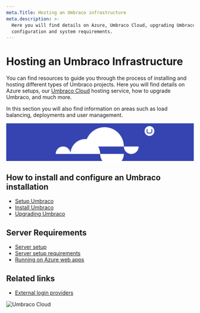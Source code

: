```yaml
---
meta.Title: Hosting an Umbraco infrastructure
meta.description: >-
  Here you will find details on Azure, Umbraco Cloud, upgrading Umbraco, server
  configuration and system requirements.
---
```


# Hosting an Umbraco Infrastructure

You can find resources to guide you through the process of installing and hosting different types of Umbraco projects. Here you will find details on Azure setups, our [Umbraco Cloud](../Umbraco-Cloud/) hosting service, how to upgrade Umbraco, and much more.

In this section you will also find information on areas such as load balancing, deployments and user management.

![Umbraco Cloud](images/cloud.png)

## How to install and configure an Umbraco installation

* [Setup Umbraco](broken-reference)
* [Install Umbraco](broken-reference)
* [Upgrading Umbraco](broken-reference)

## Server Requirements

* [Server setup](broken-reference)
* [Server setup requirements](broken-reference)
* [Running on Azure web apps](broken-reference)

## Related links

* [External login providers](broken-reference)

![Umbraco Cloud](images/umbraco\_free\_way\_01.png)
